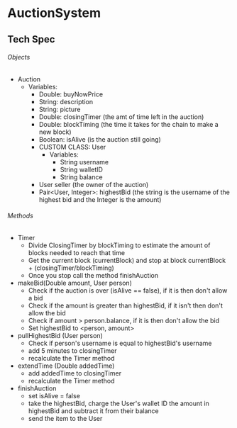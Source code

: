 # AuctionSystem
## Tech Spec

###### Objects
- Auction
  - Variables: 
      - Double: buyNowPrice
      - String: description
      - String: picture
      - Double: closingTimer (the amt of time left in the auction)
      - Double: blockTiming (the time it takes for the chain to make a new block)
      - Boolean: isAlive (is the auction still going)
      - CUSTOM CLASS: User
        - Variables: 
          - String username
          - String walletID
          - String balance
      - User seller (the owner of the auction)
      - Pair<User, Integer>: highestBid (the string is the username of the highest bid and the Integer is the amount)
      
###### Methods

- Timer
  - Divide ClosingTimer by blockTiming to estimate the amount of blocks needed to reach that time
  - Get the current block (currentBlock) and stop at block currentBlock + (closingTimer/blockTiming)
  - Once you stop call the method finishAuction
- makeBid(Double amount, User person)
  - Check if the auction is over (isAlive == false), if it is then don't allow a bid
  - Check if the amount is greater than highestBid, if it isn't then don't allow the bid
  - Check if amount > person.balance, if it is then don't allow the bid
  - Set highestBid to <person, amount>
- pullHighestBid (User person)
  - Check if person's username is equal to highestBid's username
  - add 5 minutes to closingTimer
  - recalculate the Timer method
- extendTime (Double addedTime)
  - add addedTime to closingTimer
  - recalculate the Timer method
- finishAuction
  - set isAlive = false
  - take the highestBid, charge the User's wallet ID the amount in highestBid and subtract it from their balance
  - send the item to the User

